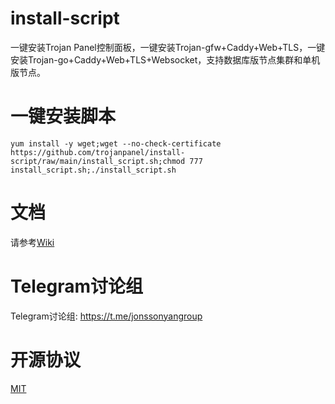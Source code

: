 # install-script

一键安装Trojan Panel控制面板，一键安装Trojan-gfw+Caddy+Web+TLS，一键安装Trojan-go+Caddy+Web+TLS+Websocket，支持数据库版节点集群和单机版节点。

# 一键安装脚本

```shell
yum install -y wget;wget --no-check-certificate https://github.com/trojanpanel/install-script/raw/main/install_script.sh;chmod 777 install_script.sh;./install_script.sh
```

# 文档

请参考[Wiki](https://github.com/trojanpanel/install-script/wiki)

# Telegram讨论组

Telegram讨论组: https://t.me/jonssonyangroup

# 开源协议

[MIT](./LICENSE)